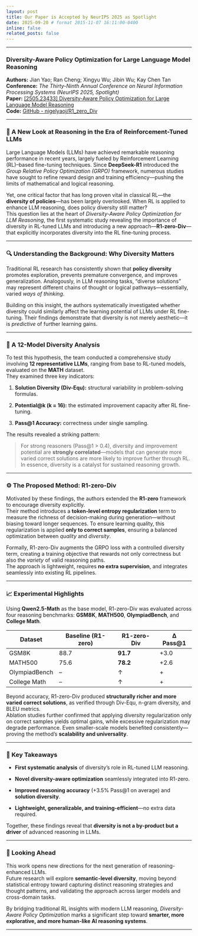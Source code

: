 ```yaml
---
layout: post
title: Our Paper is Accepted by NeurIPS 2025 as Spotlight
date: 2025-09-20 # format 2015-11-07 16:11:00-0400
inline: false
related_posts: false
---
```




---

### Diversity-Aware Policy Optimization for Large Language Model Reasoning

**Authors:** Jian Yao; Ran Cheng; Xingyu Wu; Jibin Wu; Kay Chen Tan  
**Conference:** *The Thirty-Ninth Annual Conference on Neural Information Processing Systems (NeurIPS 2025, Spotlight)*  
**Paper:** [[2505.23433] Diversity-Aware Policy Optimization for Large Language Model Reasoning](https://arxiv.org/abs/2505.23433)  
**Code:** [GitHub - nigelyaoj/R1_zero_Div](https://github.com/nigelyaoj/R1_zero_Div)

---

### 🌟 A New Look at Reasoning in the Era of Reinforcement-Tuned LLMs

Large Language Models (LLMs) have achieved remarkable reasoning performance in recent years, largely fueled by Reinforcement Learning (RL)–based fine-tuning techniques. Since **DeepSeek-R1** introduced the *Group Relative Policy Optimization (GRPO)* framework, numerous studies have sought to refine reward design and training efficiency—pushing the limits of mathematical and logical reasoning.

Yet, one critical factor that has long proven vital in classical RL—the **diversity of policies**—has been largely overlooked. When RL is applied to enhance LLM reasoning, does policy diversity still matter?  
This question lies at the heart of *Diversity-Aware Policy Optimization for LLM Reasoning*, the first systematic study revealing the importance of diversity in RL-tuned LLMs and introducing a new approach—**R1-zero-Div**—that explicitly incorporates diversity into the RL fine-tuning process.

---

### 🔍 Understanding the Background: Why Diversity Matters

Traditional RL research has consistently shown that **policy diversity** promotes exploration, prevents premature convergence, and improves generalization. Analogously, in LLM reasoning tasks, “diverse solutions” may represent different chains of thought or logical pathways—essentially, varied *ways of thinking*.

Building on this insight, the authors systematically investigated whether diversity could similarly affect the learning potential of LLMs under RL fine-tuning. Their findings demonstrate that diversity is not merely aesthetic—it is *predictive* of further learning gains.

---

### 🧪 A 12-Model Diversity Analysis

To test this hypothesis, the team conducted a comprehensive study involving **12 representative LLMs**, ranging from base to RL-tuned models, evaluated on the **MATH** dataset.  
They examined three key indicators:

1. **Solution Diversity (Div-Equ):** structural variability in problem-solving formulas.

2. **Potential@k (k = 16):** the estimated improvement capacity after RL fine-tuning.

3. **Pass@1 Accuracy:** correctness under single sampling.

The results revealed a striking pattern:

> For strong reasoners (Pass@1 > 0.4), diversity and improvement potential are **strongly correlated**—models that can generate more varied correct solutions are more likely to improve further through RL.  
> In essence, diversity is a catalyst for sustained reasoning growth.

---

### ⚙️ The Proposed Method: R1-zero-Div

Motivated by these findings, the authors extended the **R1-zero** framework to encourage diversity explicitly.  
Their method introduces a **token-level entropy regularization** term to measure the richness of decision-making during generation—without biasing toward longer sequences. To ensure learning quality, this regularization is applied **only to correct samples**, ensuring a balanced optimization between *quality* and *diversity*.

Formally, R1-zero-Div augments the GRPO loss with a controlled diversity term, creating a training objective that rewards not only correctness but also the *variety* of valid reasoning paths.  
The approach is lightweight, requires **no extra supervision**, and integrates seamlessly into existing RL pipelines.

---

### 📈 Experimental Highlights

Using **Qwen2.5-Math** as the base model, R1-zero-Div was evaluated across four reasoning benchmarks: **GSM8K**, **MATH500**, **OlympiadBench**, and **College Math**.

| Dataset       | Baseline (R1-zero) | R1-zero-Div | Δ Pass@1 |
| ------------- | ------------------ | ----------- | -------- |
| GSM8K         | 88.7               | **91.7**    | +3.0     |
| MATH500       | 75.6               | **78.2**    | +2.6     |
| OlympiadBench | –                  | ↑           | +        |
| College Math  | –                  | ↑           | +        |

Beyond accuracy, R1-zero-Div produced **structurally richer and more varied correct solutions**, as verified through Div-Equ, n-gram diversity, and BLEU metrics.  
Ablation studies further confirmed that applying diversity regularization only on correct samples yields optimal gains, while excessive regularization may degrade performance. Even smaller-scale models benefited consistently—proving the method’s **scalability and universality**.

---

### 🧩 Key Takeaways

- **First systematic analysis** of diversity’s role in RL-tuned LLM reasoning.

- **Novel diversity-aware optimization** seamlessly integrated into R1-zero.

- **Improved reasoning accuracy** (+3.5% Pass@1 on average) and **solution diversity**.

- **Lightweight, generalizable, and training-efficient**—no extra data required.

Together, these findings reveal that **diversity is not a by-product but a driver** of advanced reasoning in LLMs.

---

### 🚀 Looking Ahead

This work opens new directions for the next generation of reasoning-enhanced LLMs.  
Future research will explore **semantic-level diversity**, moving beyond statistical entropy toward capturing distinct reasoning strategies and thought patterns, and validating the approach across larger models and cross-domain tasks.

By bridging traditional RL insights with modern LLM reasoning, *Diversity-Aware Policy Optimization* marks a significant step toward **smarter, more explorative, and more human-like AI reasoning systems**.

---



